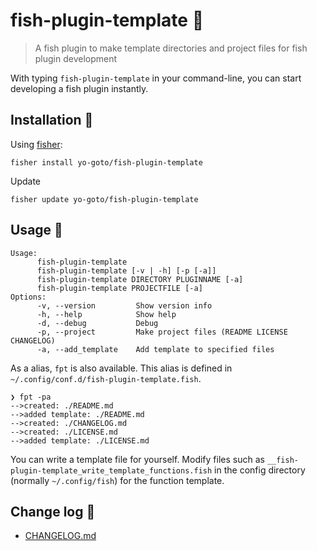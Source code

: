 # fish-plugin-template 🍤
> A fish plugin to make template directories and project files for fish plugin development

With typing `fish-plugin-template` in your command-line, you can start developing a fish plugin instantly.

## Installation 🎣

Using [fisher](https://github.com/jorgebucaran/fisher):

```console
fisher install yo-goto/fish-plugin-template
```

Update

```console
fisher update yo-goto/fish-plugin-template
```

## Usage 🔦

```console
Usage:
      fish-plugin-template
      fish-plugin-template [-v | -h] [-p [-a]]
      fish-plugin-template DIRECTORY PLUGINNAME [-a]
      fish-plugin-template PROJECTFILE [-a]
Options:
      -v, --version         Show version info
      -h, --help            Show help
      -d, --debug           Debug
      -p, --project         Make project files (README LICENSE CHANGELOG)
      -a, --add_template    Add template to specified files
```

As a alias, `fpt` is also available. This alias is defined in `~/.config/conf.d/fish-plugin-template.fish`.

```console
❯ fpt -pa
-->created: ./README.md
-->added template: ./README.md
-->created: ./CHANGELOG.md
-->created: ./LICENSE.md
-->added template: ./LICENSE.md
```

You can write a template file for yourself.
Modify files such as `__fish-plugin-template_write_template_functions.fish` in the config directory (normally `~/.config/fish`) for the function template.

## Change log 🔖
- [CHANGELOG.md](/CHANGELOG.md)

